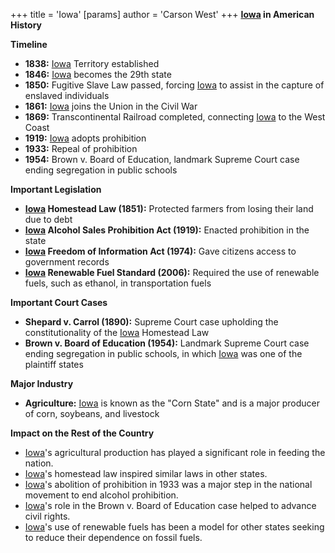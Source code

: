 +++
 title = 'Iowa'
[params]
	author = 'Carson West'
+++
**[Iowa](./../iowa/) in American History**

**Timeline**

* **1838:** [Iowa](./../iowa/) Territory established
* **1846:** [Iowa](./../iowa/) becomes the 29th state
* **1850:** Fugitive Slave Law passed, forcing [Iowa](./../iowa/) to assist in the capture of enslaved individuals
* **1861:** [Iowa](./../iowa/) joins the Union in the Civil War
* **1869:** Transcontinental Railroad completed, connecting [Iowa](./../iowa/) to the West Coast
* **1919:** [Iowa](./../iowa/) adopts prohibition
* **1933:** Repeal of prohibition
* **1954:** Brown v. Board of Education, landmark Supreme Court case ending segregation in public schools

**Important Legislation**

* **[Iowa](./../iowa/) Homestead Law (1851):** Protected farmers from losing their land due to debt
* **[Iowa](./../iowa/) Alcohol Sales Prohibition Act (1919):** Enacted prohibition in the state
* **[Iowa](./../iowa/) Freedom of Information Act (1974):** Gave citizens access to government records
* **[Iowa](./../iowa/) Renewable Fuel Standard (2006):** Required the use of renewable fuels, such as ethanol, in transportation fuels

**Important Court Cases**

* **Shepard v. Carrol (1890):** Supreme Court case upholding the constitutionality of the [Iowa](./../iowa/) Homestead Law
* **Brown v. Board of Education (1954):** Landmark Supreme Court case ending segregation in public schools, in which [Iowa](./../iowa/) was one of the plaintiff states

**Major Industry**

* **Agriculture:** [Iowa](./../iowa/) is known as the "Corn State" and is a major producer of corn, soybeans, and livestock

**Impact on the Rest of the Country**

* [Iowa](./../iowa/)'s agricultural production has played a significant role in feeding the nation.
* [Iowa](./../iowa/)'s homestead law inspired similar laws in other states.
* [Iowa](./../iowa/)'s abolition of prohibition in 1933 was a major step in the national movement to end alcohol prohibition.
* [Iowa](./../iowa/)'s role in the Brown v. Board of Education case helped to advance civil rights.
* [Iowa](./../iowa/)'s use of renewable fuels has been a model for other states seeking to reduce their dependence on fossil fuels.